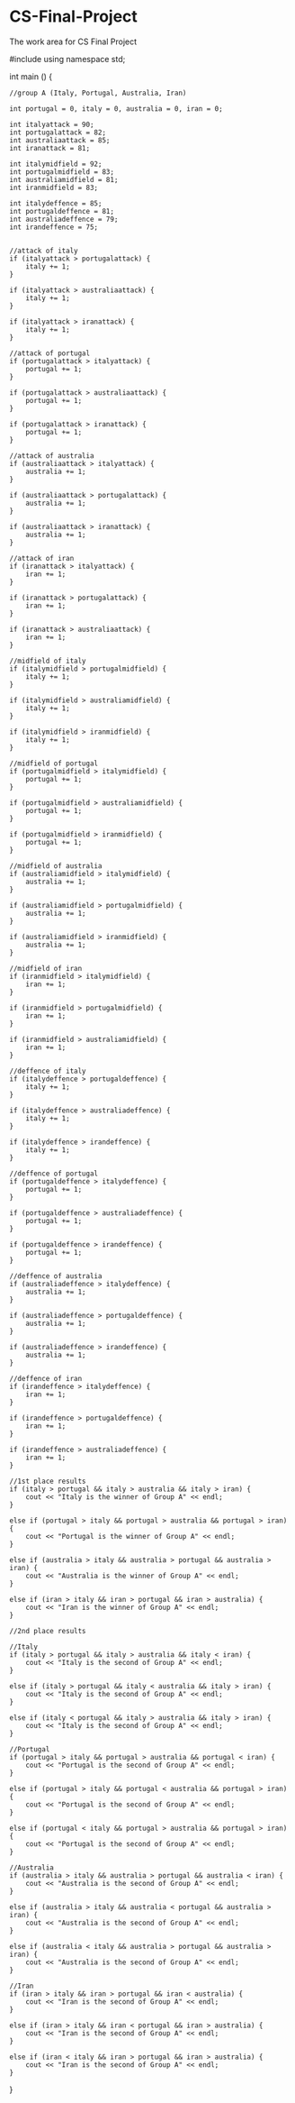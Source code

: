 # CS-Final-Project
The work area for CS Final Project

#include <iostream>
using namespace std;

int main () {

    //group A (Italy, Portugal, Australia, Iran)

    int portugal = 0, italy = 0, australia = 0, iran = 0;
    
    int italyattack = 90;
    int portugalattack = 82;
    int australiaattack = 85;
    int iranattack = 81;

    int italymidfield = 92;
    int portugalmidfield = 83;
    int australiamidfield = 81;
    int iranmidfield = 83;

    int italydeffence = 85;
    int portugaldeffence = 81;
    int australiadeffence = 79;
    int irandeffence = 75;
    

    //attack of italy
    if (italyattack > portugalattack) {
        italy += 1;
    }
    
    if (italyattack > australiaattack) {
        italy += 1;
    }

    if (italyattack > iranattack) {
        italy += 1;
    }

    //attack of portugal
    if (portugalattack > italyattack) {
        portugal += 1;
    }

    if (portugalattack > australiaattack) {
        portugal += 1;
    }

    if (portugalattack > iranattack) {
        portugal += 1;
    }

    //attack of australia
    if (australiaattack > italyattack) {
        australia += 1;
    }

    if (australiaattack > portugalattack) {
        australia += 1;
    }

    if (australiaattack > iranattack) {
        australia += 1;
    }

    //attack of iran
    if (iranattack > italyattack) {
        iran += 1;
    }

    if (iranattack > portugalattack) {
        iran += 1;
    }

    if (iranattack > australiaattack) {
        iran += 1;
    }

    //midfield of italy
    if (italymidfield > portugalmidfield) {
        italy += 1;
    }
    
    if (italymidfield > australiamidfield) {
        italy += 1;
    }

    if (italymidfield > iranmidfield) {
        italy += 1;
    }

    //midfield of portugal
    if (portugalmidfield > italymidfield) {
        portugal += 1;
    }
    
    if (portugalmidfield > australiamidfield) {
        portugal += 1;
    }

    if (portugalmidfield > iranmidfield) {
        portugal += 1;
    }

    //midfield of australia
    if (australiamidfield > italymidfield) {
        australia += 1;
    }
    
    if (australiamidfield > portugalmidfield) {
        australia += 1;
    }

    if (australiamidfield > iranmidfield) {
        australia += 1;
    }

    //midfield of iran
    if (iranmidfield > italymidfield) {
        iran += 1;
    }
    
    if (iranmidfield > portugalmidfield) {
        iran += 1;
    }

    if (iranmidfield > australiamidfield) {
        iran += 1;
    }

    //deffence of italy
    if (italydeffence > portugaldeffence) {
        italy += 1;
    }
    
    if (italydeffence > australiadeffence) {
        italy += 1;
    }

    if (italydeffence > irandeffence) {
        italy += 1;
    }

    //deffence of portugal
    if (portugaldeffence > italydeffence) {
        portugal += 1;
    }
    
    if (portugaldeffence > australiadeffence) {
        portugal += 1;
    }

    if (portugaldeffence > irandeffence) {
        portugal += 1;
    }
    
    //deffence of australia
    if (australiadeffence > italydeffence) {
        australia += 1;
    }
    
    if (australiadeffence > portugaldeffence) {
        australia += 1;
    }

    if (australiadeffence > irandeffence) {
        australia += 1;
    }

    //deffence of iran
    if (irandeffence > italydeffence) {
        iran += 1;
    }
    
    if (irandeffence > portugaldeffence) {
        iran += 1;
    }

    if (irandeffence > australiadeffence) {
        iran += 1;
    }

    //1st place results
    if (italy > portugal && italy > australia && italy > iran) {
        cout << "Italy is the winner of Group A" << endl;
    }

    else if (portugal > italy && portugal > australia && portugal > iran) {
        cout << "Portugal is the winner of Group A" << endl;
    }

    else if (australia > italy && australia > portugal && australia > iran) {
        cout << "Australia is the winner of Group A" << endl;
    }

    else if (iran > italy && iran > portugal && iran > australia) {
        cout << "Iran is the winner of Group A" << endl;
    }

    //2nd place results
   
    //Italy
    if (italy > portugal && italy > australia && italy < iran) {
        cout << "Italy is the second of Group A" << endl;
    }

    else if (italy > portugal && italy < australia && italy > iran) {
        cout << "Italy is the second of Group A" << endl;
    }

    else if (italy < portugal && italy > australia && italy > iran) {
        cout << "Italy is the second of Group A" << endl;
    }

    //Portugal
    if (portugal > italy && portugal > australia && portugal < iran) {
        cout << "Portugal is the second of Group A" << endl;
    }

    else if (portugal > italy && portugal < australia && portugal > iran) {
        cout << "Portugal is the second of Group A" << endl;
    }

    else if (portugal < italy && portugal > australia && portugal > iran) {
        cout << "Portugal is the second of Group A" << endl;
    }

    //Australia
    if (australia > italy && australia > portugal && australia < iran) {
        cout << "Australia is the second of Group A" << endl;
    }

    else if (australia > italy && australia < portugal && australia > iran) {
        cout << "Australia is the second of Group A" << endl;
    }

    else if (australia < italy && australia > portugal && australia > iran) {
        cout << "Australia is the second of Group A" << endl;
    }

    //Iran
    if (iran > italy && iran > portugal && iran < australia) {
        cout << "Iran is the second of Group A" << endl;
    }

    else if (iran > italy && iran < portugal && iran > australia) {
        cout << "Iran is the second of Group A" << endl;
    }

    else if (iran < italy && iran > portugal && iran > australia) {
        cout << "Iran is the second of Group A" << endl;
    }

    
    























}

